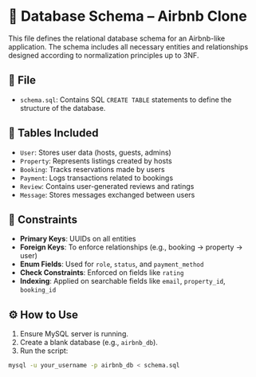 # 📘 Database Schema – Airbnb Clone

This file defines the relational database schema for an Airbnb-like application. The schema includes all necessary entities and relationships designed according to normalization principles up to 3NF.

## 📁 File
- `schema.sql`: Contains SQL `CREATE TABLE` statements to define the structure of the database.

## 🧱 Tables Included
- `User`: Stores user data (hosts, guests, admins)
- `Property`: Represents listings created by hosts
- `Booking`: Tracks reservations made by users
- `Payment`: Logs transactions related to bookings
- `Review`: Contains user-generated reviews and ratings
- `Message`: Stores messages exchanged between users

## 🔐 Constraints
- **Primary Keys**: UUIDs on all entities
- **Foreign Keys**: To enforce relationships (e.g., booking → property → user)
- **Enum Fields**: Used for `role`, `status`, and `payment_method`
- **Check Constraints**: Enforced on fields like `rating`
- **Indexing**: Applied on searchable fields like `email`, `property_id`, `booking_id`

## ⚙️ How to Use

1. Ensure MySQL server is running.
2. Create a blank database (e.g., `airbnb_db`).
3. Run the script:

```bash
mysql -u your_username -p airbnb_db < schema.sql
